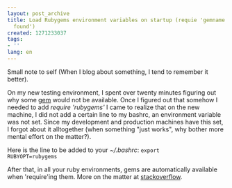 ```yaml
---
layout: post_archive
title: Load Rubygems environment variables on startup (requie 'gemname' gives 'not
  found')
created: 1271233037
tags:
- ''
lang: en
---
```

Small note to self (When I blog about something, I tend to remember it better). 

On my new testing environment, I spent over twenty minutes figuring out why some <a href="http://api.rubyonrails.org/classes/ActiveResource/">gem</a> would not be available. 
Once I figured out that somehow I needed to add <em>require 'rubygems'</em> I came to realize that on the new machine, I did not add a certain line to my bashrc, an environment variable was not set. Since my development and production machines have this set, I forgot about it alltogether (when something "just works", why  bother more mental effort on the matter?).

Here is the line to be added to your <em>~/.bashrc</em>:
<code>export RUBYOPT=rubygems</code>

After that, in all your ruby environments, gems are automatically available when 'require'ing them. 
More on the matter at <a href="http://stackoverflow.com/questions/132867/i-have-a-gem-installed-but-require-gemname-does-not-work-why">stackoverflow</a>.
